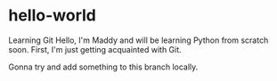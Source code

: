 # hello-world
Learning Git
Hello,
I'm Maddy and will be learning Python from scratch soon. First, I'm just getting acquainted with Git. 

Gonna try and add something to this branch locally. 
